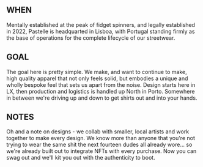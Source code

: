 ## WHEN
Mentally established at the peak of fidget spinners, and legally established in 2022, Pastelle is
headquarted in Lisboa, with Portugal standing firmly as the base of operations for the complete lifecycle
of our streetwear.

## GOAL
The goal here is pretty simple. We make, and want to continue to make, high quality apparel that not only
feels solid, but embodies a unique and wholly bespoke feel that sets us apart from the noise. Design
starts here in LX, then production and logistics is handled up North in Porto. Somewhere in between
we're driving up and down to get shirts out and into your hands.

## NOTES
Oh and a note on designs - we collab with smaller, local artists and work together to make every design.
We know more than anyone that you're not trying to wear the same shit the next fourteen dudes all
already wore... so we're already built out to integrate NFTs with every purchase. Now you can swag
out and we'll kit you out with the authenticity to boot.
